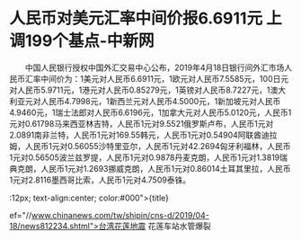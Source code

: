 # 人民币对美元汇率中间价报6.6911元 上调199个基点-中新网

　　中国人民银行授权中国外汇交易中心公布，2019年4月18日银行间外汇市场人民币汇率中间价为：1美元对人民币6.6911元，1欧元对人民币7.5585元，100日元对人民币5.9711元，1港元对人民币0.85279元，1英镑对人民币8.7227元，1澳大利亚元对人民币4.7998元，1新西兰元对人民币4.5000元，1新加坡元对人民币4.9460元，1瑞士法郎对人民币6.6196元，1加拿大元对人民币5.0120元，人民币1元对0.61798马来西亚林吉特，人民币1元对9.5521俄罗斯卢布，人民币1元对2.0891南非兰特，人民币1元对169.55韩元，人民币1元对0.54904阿联酋迪拉姆，人民币1元对0.56055沙特里亚尔，人民币1元对42.2694匈牙利福林，人民币1元对0.56505波兰兹罗提，人民币1元对0.9878丹麦克朗，人民币1元对1.3819瑞典克朗，人民币1元对1.2693挪威克朗，人民币1元对0.86014土耳其里拉，人民币1元对2.8116墨西哥比索，人民币1元对4.7509泰铢。

:12px; text-align:center; color:#000">{title}

ef="//www.chinanews.com/tw/shipin/cns-d/2019/04-18/news812234.shtml">台湾花莲地震 花莲车站水管爆裂
